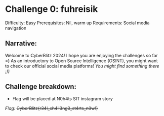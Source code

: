 # Challenge 0: fuhreisik

Difficulty: Easy
Prerequisites: Nil, warm up
Requirements: Social media navigation

## Narrative: 
Welcome to CyberBlitz 2024! I hope you are enjoying the challenges so far =)
As an introductory to Open Source Intelligence (OSINT), you might want to check our official social media platforms! 
_You might find something there ;))_

## Challenge breakdown:
- Flag will be placed at N0h4ts SIT instagram story


*Flag:* ~~CyberBlitz{r34l_ch4ll3ng3_st4rts_n0w!}~~